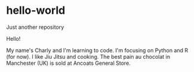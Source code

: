 # hello-world
Just another repository 

Hello!

My name's Charly and I'm learning to code. I'm focusing on Python and R (for now).
I like Jiu Jitsu and cooking. 
The best pain au chocolat in Manchester (UK) is sold at Ancoats General Store. 

